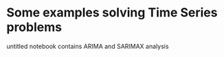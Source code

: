 # Some examples solving Time Series problems

untitled notebook contains ARIMA and SARIMAX analysis
